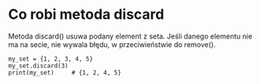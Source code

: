 # Co robi metoda discard  
Metoda discard() usuwa podany element z seta. Jeśli danego elementu nie ma na secie, nie wywala błędu, w przeciwieństwie do remove().  
  
```
my_set = {1, 2, 3, 4, 5}
my_set.discard(3)
print(my_set)     # {1, 2, 4, 5}
```

